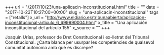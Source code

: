 +++
url = "/2017/10/23/una-aplicacin-inconstitucional.html"
title = ""
date = "2017-10-23T10:27:00+00:00"
slug = "una-aplicacin-inconstitucional"
tags = ["retalls"]
x_url = "http://www.eldiario.es/tribunaabierta/aplicacion-inconstitucional-articulo_6_699990004.html"
x_title = "Una aplicación inconstitucional del artículo 155"
x_source = ""
+++


Joaquín Urías, professor de Dret Constitucional i ex-lletrat del Tribunal Constitucional. ¿Carta blanca per usurpar les competències de qualsevol comunitat autònoma amb què es discrepe?
